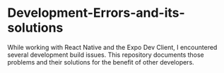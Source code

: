 # Development-Errors-and-its-solutions

While working with React Native and the Expo Dev Client, I encountered several development build issues.
This repository documents those problems and their solutions for the benefit of other developers.
